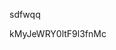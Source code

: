 sdfwqq









































































kMyJeWRY0ltF9l3fnMc
